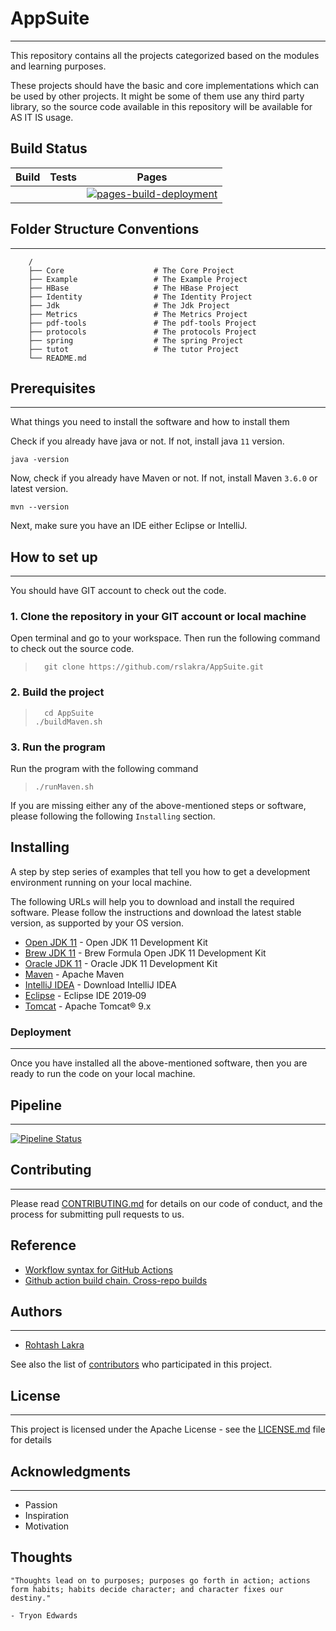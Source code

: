 AppSuite
=========
---

This repository contains all the projects categorized based on the modules and learning purposes.

These projects should have the basic and core implementations which can be used by other projects.
It might be some of them use any third party library, so the source code available in this repository will be available 
for AS IT IS usage.

## Build Status


| Build | Tests | Pages                                                                                                                                                                                                         |
|:------|:------|---------------------------------------------------------------------------------------------------------------------------------------------------------------------------------------------------------------|
|       |       | [![pages-build-deployment](https://github.com/rslakra/AppSuite/actions/workflows/pages/pages-build-deployment/badge.svg)](https://github.com/rslakra/AppSuite/actions/workflows/pages/pages-build-deployment) |



## Folder Structure Conventions

---

```
    /
    ├── Core                    # The Core Project
    ├── Example                 # The Example Project
    ├── HBase                   # The HBase Project
    ├── Identity                # The Identity Project
    ├── Jdk                     # The Jdk Project
    ├── Metrics                 # The Metrics Project
    ├── pdf-tools               # The pdf-tools Project
    ├── protocols               # The protocols Project
    ├── spring                  # The spring Project
    ├── tutot                   # The tutor Project
    └── README.md
```

## Prerequisites

---

What things you need to install the software and how to install them

Check if you already have java or not. If not, install java ``11`` version.

```
java -version
```

Now, check if you already have Maven or not. If not, install Maven ``3.6.0`` or 
latest version.

```
mvn --version
```

Next, make sure you have an IDE either Eclipse or IntelliJ.

## How to set up

---

You should have GIT account to check out the code.

### 1. Clone the repository in your GIT account or local machine

Open terminal and go to your workspace. Then run the following command to check out the source code.

> ```
>   git clone https://github.com/rslakra/AppSuite.git
> ```

### 2. Build the project

> ```
>   cd AppSuite
> ./buildMaven.sh
> ```

### 3. Run the program

Run the program with the following command
  
> ```./runMaven.sh```


If you are missing either any of the above-mentioned steps or software,
please following the following ``Installing`` section.

## Installing

A step by step series of examples that tell you how to get a development 
environment running on your local machine.

The following URLs will help you to download and install the required software.
Please follow the instructions and download the latest stable version, as 
supported by your OS version.

* [Open JDK 11](https://openjdk.org/projects/jdk/11/) - Open JDK 11 Development Kit
* [Brew JDK 11](https://formulae.brew.sh/formula/openjdk@11) - Brew Formula Open JDK 11 Development Kit
* [Oracle JDK 11](https://www.oracle.com/java/technologies/downloads/#java11-mac) - Oracle JDK 11 Development Kit
* [Maven](https://maven.apache.org/download.cgi) - Apache Maven
* [IntelliJ IDEA](https://www.jetbrains.com/idea/download/#section=mac) - Download IntelliJ IDEA
* [Eclipse](https://www.eclipse.org/downloads/) - Eclipse IDE 2019‑09
* [Tomcat](https://tomcat.apache.org/download-90.cgi) - Apache Tomcat® 9.x

### Deployment

---

Once you have installed all the above-mentioned software, then you are ready to run the code on your local machine.

## Pipeline

---


[![Pipeline Status][status-image]][status-url]

[status-image]: AppSuite/badges/master/pipeline.svg

[status-url]: AppSuite/badges/master/pipeline.svg

## Contributing

---

Please read [CONTRIBUTING.md](https://github.com/rslakra/AppSuite/blob/master/CONTRIBUTING.md) for details on our code
of conduct, and the process for submitting pull requests to us.

## Reference

- [Workflow syntax for GitHub Actions](https://docs.github.com/en/actions/writing-workflows/workflow-syntax-for-github-actions#about-yaml-syntax-for-workflows)
- [Github action build chain. Cross-repo builds](https://github.com/marketplace/actions/github-action-build-chain-cross-repo-builds)


## Authors

---

* [Rohtash Lakra](https://github.com/rslakra)

See also the list of [contributors](https://github.com/rslakra/AppSuite/contributors) who participated in this project.

## License

---

This project is licensed under the Apache License - see the [LICENSE.md](https://github.com/rslakra/AppSuite/LICENSE.md)
file for details

## Acknowledgments

---

* Passion
* Inspiration
* Motivation


## Thoughts

```shell
"Thoughts lead on to purposes; purposes go forth in action; actions form habits; habits decide character; and character fixes our destiny."

- Tryon Edwards
```
